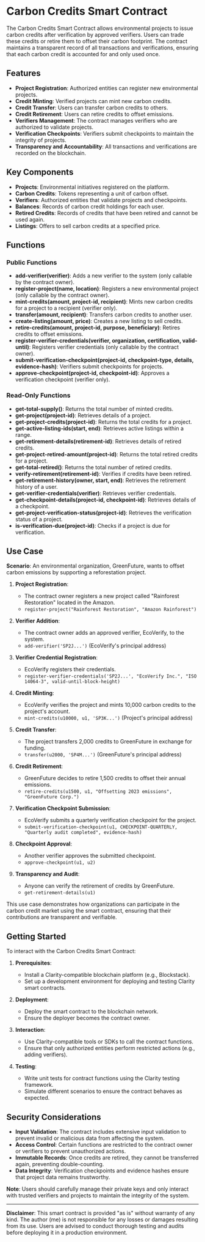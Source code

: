 # Carbon Credits Smart Contract

The Carbon Credits Smart Contract allows environmental projects to issue carbon credits after verification by approved verifiers. Users can trade these credits or retire them to offset their carbon footprint. The contract maintains a transparent record of all transactions and verifications, ensuring that each carbon credit is accounted for and only used once.

## Features

- **Project Registration**: Authorized entities can register new environmental projects.
- **Credit Minting**: Verified projects can mint new carbon credits.
- **Credit Transfer**: Users can transfer carbon credits to others.
- **Credit Retirement**: Users can retire credits to offset emissions.
- **Verifiers Management**: The contract manages verifiers who are authorized to validate projects.
- **Verification Checkpoints**: Verifiers submit checkpoints to maintain the integrity of projects.
- **Transparency and Accountability**: All transactions and verifications are recorded on the blockchain.

## Key Components

- **Projects**: Environmental initiatives registered on the platform.
- **Carbon Credits**: Tokens representing a unit of carbon offset.
- **Verifiers**: Authorized entities that validate projects and checkpoints.
- **Balances**: Records of carbon credit holdings for each user.
- **Retired Credits**: Records of credits that have been retired and cannot be used again.
- **Listings**: Offers to sell carbon credits at a specified price.

## Functions

### Public Functions

- **add-verifier(verifier)**: Adds a new verifier to the system (only callable by the contract owner).
- **register-project(name, location)**: Registers a new environmental project (only callable by the contract owner).
- **mint-credits(amount, project-id, recipient)**: Mints new carbon credits for a project to a recipient (verifier only).
- **transfer(amount, recipient)**: Transfers carbon credits to another user.
- **create-listing(amount, price)**: Creates a new listing to sell credits.
- **retire-credits(amount, project-id, purpose, beneficiary)**: Retires credits to offset emissions.
- **register-verifier-credentials(verifier, organization, certification, valid-until)**: Registers verifier credentials (only callable by the contract owner).
- **submit-verification-checkpoint(project-id, checkpoint-type, details, evidence-hash)**: Verifiers submit checkpoints for projects.
- **approve-checkpoint(project-id, checkpoint-id)**: Approves a verification checkpoint (verifier only).

### Read-Only Functions

- **get-total-supply()**: Returns the total number of minted credits.
- **get-project(project-id)**: Retrieves details of a project.
- **get-project-credits(project-id)**: Returns the total credits for a project.
- **get-active-listing-ids(start, end)**: Retrieves active listings within a range.
- **get-retirement-details(retirement-id)**: Retrieves details of retired credits.
- **get-project-retired-amount(project-id)**: Returns the total retired credits for a project.
- **get-total-retired()**: Returns the total number of retired credits.
- **verify-retirement(retirement-id)**: Verifies if credits have been retired.
- **get-retirement-history(owner, start, end)**: Retrieves the retirement history of a user.
- **get-verifier-credentials(verifier)**: Retrieves verifier credentials.
- **get-checkpoint-details(project-id, checkpoint-id)**: Retrieves details of a checkpoint.
- **get-project-verification-status(project-id)**: Retrieves the verification status of a project.
- **is-verification-due(project-id)**: Checks if a project is due for verification.

## Use Case

**Scenario**: An environmental organization, GreenFuture, wants to offset carbon emissions by supporting a reforestation project.

1. **Project Registration**:
   - The contract owner registers a new project called "Rainforest Restoration" located in the Amazon.
   - `register-project("Rainforest Restoration", "Amazon Rainforest")`

2. **Verifier Addition**:
   - The contract owner adds an approved verifier, EcoVerify, to the system.
   - `add-verifier('SP2J...')` (EcoVerify's principal address)

3. **Verifier Credential Registration**:
   - EcoVerify registers their credentials.
   - `register-verifier-credentials('SP2J...', "EcoVerify Inc.", "ISO 14064-3", valid-until-block-height)`

4. **Credit Minting**:
   - EcoVerify verifies the project and mints 10,000 carbon credits to the project's account.
   - `mint-credits(u10000, u1, 'SP3K...')` (Project's principal address)

5. **Credit Transfer**:
   - The project transfers 2,000 credits to GreenFuture in exchange for funding.
   - `transfer(u2000, 'SP4M...')` (GreenFuture's principal address)

6. **Credit Retirement**:
   - GreenFuture decides to retire 1,500 credits to offset their annual emissions.
   - `retire-credits(u1500, u1, "Offsetting 2023 emissions", "GreenFuture Corp.")`

7. **Verification Checkpoint Submission**:
   - EcoVerify submits a quarterly verification checkpoint for the project.
   - `submit-verification-checkpoint(u1, CHECKPOINT-QUARTERLY, "Quarterly audit completed", evidence-hash)`

8. **Checkpoint Approval**:
   - Another verifier approves the submitted checkpoint.
   - `approve-checkpoint(u1, u2)`

9. **Transparency and Audit**:
   - Anyone can verify the retirement of credits by GreenFuture.
   - `get-retirement-details(u1)`

This use case demonstrates how organizations can participate in the carbon credit market using the smart contract, ensuring that their contributions are transparent and verifiable.

## Getting Started

To interact with the Carbon Credits Smart Contract:

1. **Prerequisites**:
   - Install a Clarity-compatible blockchain platform (e.g., Blockstack).
   - Set up a development environment for deploying and testing Clarity smart contracts.

2. **Deployment**:
   - Deploy the smart contract to the blockchain network.
   - Ensure the deployer becomes the contract owner.

3. **Interaction**:
   - Use Clarity-compatible tools or SDKs to call the contract functions.
   - Ensure that only authorized entities perform restricted actions (e.g., adding verifiers).

4. **Testing**:
   - Write unit tests for contract functions using the Clarity testing framework.
   - Simulate different scenarios to ensure the contract behaves as expected.

## Security Considerations

- **Input Validation**: The contract includes extensive input validation to prevent invalid or malicious data from affecting the system.
- **Access Control**: Certain functions are restricted to the contract owner or verifiers to prevent unauthorized actions.
- **Immutable Records**: Once credits are retired, they cannot be transferred again, preventing double-counting.
- **Data Integrity**: Verification checkpoints and evidence hashes ensure that project data remains trustworthy.

**Note**: Users should carefully manage their private keys and only interact with trusted verifiers and projects to maintain the integrity of the system.

---

**Disclaimer**: This smart contract is provided "as is" without warranty of any kind. The author (me) is not responsible for any losses or damages resulting from its use. Users are advised to conduct thorough testing and audits before deploying it in a production environment.